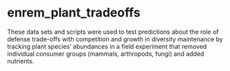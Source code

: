 # enrem_plant_tradeoffs

These data sets and scripts were used to test predictions about the role of defense trade-offs with competition and growth in diversity maintenance by tracking plant species’ abundances in a field experiment that removed individual consumer groups (mammals, arthropods, fungi) and added nutrients. 

